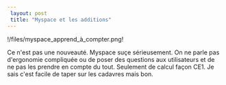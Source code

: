 ```yaml
---
 layout: post
 title: "Myspace et les additions"
---
```


!/files/myspace_apprend_à_compter.png!

Ce n'est pas une nouveauté. Myspace suçe sérieusement. On ne parle pas d'ergonomie compliquée ou de poser des questions aux utilisateurs et de ne pas les prendre en compte du tout. Seulement de calcul façon CE1. Je sais c'est facile de taper sur les cadavres mais bon.
